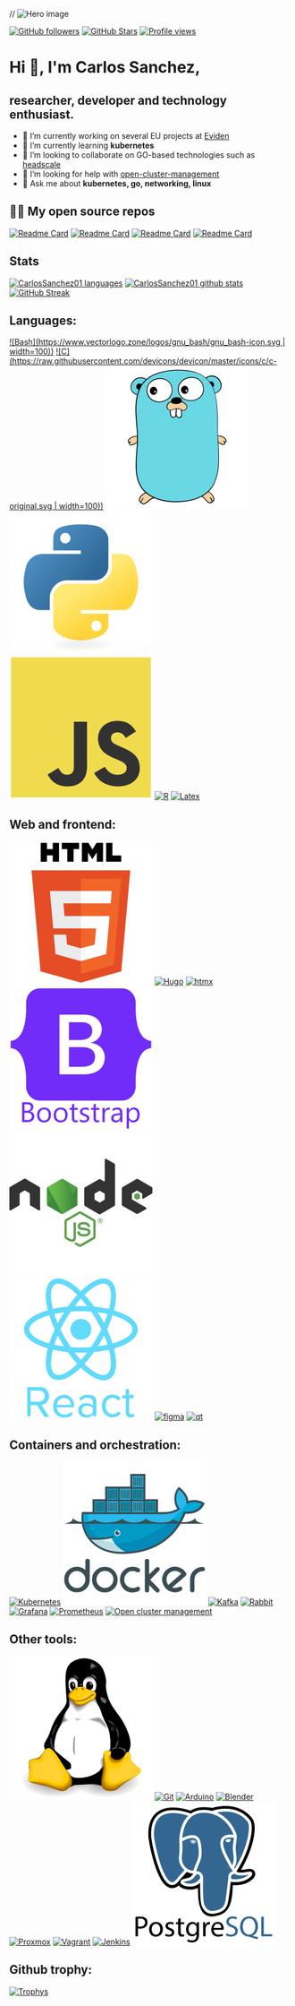 // ![Hero image](https://raw.githubusercontent.com/carlossanchez01/images/master/github-profile.jpg)

[![GitHub followers](https://img.shields.io/github/followers/carlossanchez01?logo=GitHub&style=for-the-badge)](https://github.com/CarlosSanchez01)
[![GitHub Stars](https://img.shields.io/github/stars/carlossanchez01?logo=github&style=for-the-badge)](https://github.com/CarlosSanchez01)
[![Profile views](https://komarev.com/ghpvc/?username=carlossanchez01&label=Profile%20views&color=0e75b6&style=for-the-badge)](https://github.com/CarlosSanchez01)


# Hi 👋, I'm Carlos Sanchez,
## researcher, developer and technology enthusiast.

- 🔭 I’m currently working on several EU projects at [Eviden](https://eviden.com/)
- 🌱 I’m currently learning **kubernetes**
- 👯 I’m looking to collaborate on GO-based technologies such as [headscale](https://headscale.net/)
- 🤝 I’m looking for help with [open-cluster-management](https://open-cluster-management.io/)
- 💬 Ask me about **kubernetes, go, networking, linux**

## 🧑‍💻 My open source repos

[![Readme Card](https://github-readme-stats.vercel.app/api/pin/?username=carlossanchez01&repo=&theme=radical)](https://github.com/carlossanchez01/repo)
[![Readme Card](https://github-readme-stats.vercel.app/api/pin/?username=carlossanchez01&repo=&theme=radical)](https://github.com/carlossanchez01/repo)
[![Readme Card](https://github-readme-stats.vercel.app/api/pin/?username=carlossanchez01&repo=&theme=radical)](https://github.com/carlossanchez01/repo)
[![Readme Card](https://github-readme-stats.vercel.app/api/pin/?username=carlossanchez01&repo=&theme=radical)](https://github.com/carlossanchez01/repo)

## Stats

[![CarlosSanchez01 languages](https://github-readme-stats.vercel.app/api/top-langs?username=carlossanchez01&show_icons=true&&count_private=true&theme=radical&layout=compact)](https://github.com/CarlosSanchez01)
[![CarlosSanchez01 github stats](https://github-readme-stats.vercel.app/api?username=carlossanchez01&show_icons=true&count_private=true&theme=radical&hide=stars)](https://github.com/CarlosSanchez01)
[![GitHub Streak](https://github-readme-streak-stats.herokuapp.com/?user=carlossanchez01&count_private=true&theme=radical)](https://github.com/CarlosSanchez01)

## Languages:
[![Bash](https://www.vectorlogo.zone/logos/gnu_bash/gnu_bash-icon.svg | width=100))](https://www.gnu.org/software/bash/)
[![C](https://raw.githubusercontent.com/devicons/devicon/master/icons/c/c-original.svg | width=100))](https://www.cprogramming.com)
[![GO](https://raw.githubusercontent.com/devicons/devicon/master/icons/go/go-original.svg)](https://golang.org)
[![Python](https://raw.githubusercontent.com/devicons/devicon/master/icons/python/python-original.svg)](https://www.python.org)
[![Javascript](https://raw.githubusercontent.com/devicons/devicon/master/icons/javascript/javascript-original.svg)](https://developer.mozilla.org/en-US/docs/Web/JavaScript)
[![R]()]()
[![Latex]()]()

## Web and frontend:
[![html](https://raw.githubusercontent.com/devicons/devicon/master/icons/html5/html5-original-wordmark.svg)](https://www.w3.org/html/)
[![Hugo](https://api.iconify.design/logos-hugo.svg)](https://gohugo.io/)
[![htmx]()]()
[![bootstrap](https://raw.githubusercontent.com/devicons/devicon/master/icons/bootstrap/bootstrap-plain-wordmark.svg)](https://getbootstrap.com)
[![node](https://raw.githubusercontent.com/devicons/devicon/master/icons/nodejs/nodejs-original-wordmark.svg)](https://nodejs.org)
[![react](https://raw.githubusercontent.com/devicons/devicon/master/icons/react/react-original-wordmark.svg)](https://reactjs.org/)
[![figma](https://www.vectorlogo.zone/logos/figma/figma-icon.svg)](https://www.figma.com/)
[![qt](https://upload.wikimedia.org/wikipedia/commons/0/0b/Qt_logo_2016.svg)](https://www.qt.io/)

## Containers and orchestration:
[![Kubernetes](https://www.vectorlogo.zone/logos/kubernetes/kubernetes-icon.svg)](https://kubernetes.io)
[![Docker](https://raw.githubusercontent.com/devicons/devicon/master/icons/docker/docker-original-wordmark.svg)](https://www.docker.com/)
[![Kafka](https://www.vectorlogo.zone/logos/apache_kafka/apache_kafka-icon.svg)](https://kafka.apache.org/)
[![Rabbit](https://www.vectorlogo.zone/logos/rabbitmq/rabbitmq-icon.svg)](https://www.rabbitmq.com)
[![Grafana](https://www.vectorlogo.zone/logos/grafana/grafana-icon.svg)](https://grafana.com)
[![Prometheus]()]()
[![Open cluster management]()]()

## Other tools:
[![Linux](https://raw.githubusercontent.com/devicons/devicon/master/icons/linux/linux-original.svg)](https://www.linux.org/)
[![Git](https://www.vectorlogo.zone/logos/git-scm/git-scm-icon.svg)](https://git-scm.com/)
[![Arduino](https://cdn.worldvectorlogo.com/logos/arduino-1.svg)](https://www.arduino.cc/)
[![Blender](https://download.blender.org/branding/community/blender_community_badge_white.svg)](https://www.blender.org/)
[![Proxmox]()]()
[![Vagrant](https://www.vectorlogo.zone/logos/vagrantup/vagrantup-icon.svg)](https://www.vagrantup.com/)
[![Jenkins](https://www.vectorlogo.zone/logos/jenkins/jenkins-icon.svg)](https://www.jenkins.io)
[![Postgres](https://raw.githubusercontent.com/devicons/devicon/master/icons/postgresql/postgresql-original-wordmark.svg)](https://www.postgresql.org)

## Github trophy:
[![Trophys](https://github-profile-trophy.vercel.app/?username=carlossanchez01)](https://github.com/CarlosSanchez01)


